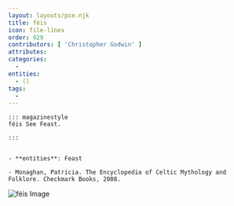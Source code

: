 ```yaml
---
layout: layouts/pce.njk
title: féis
icon: file-lines
order: 929
contributors: [ 'Christopher Godwin' ]
attributes:
categories:
  - 
entities:
  - ()
tags:
  - 
---
```

``` tab [group1:Info]
::: magazinestyle
féis See Feast.

:::
```
``` tab [group1:Attributes]
```
``` tab [group1:Entities]
- **entities**: Feast
```
``` tab [group1:Sources]
- Monaghan, Patricia. The Encyclopedia of Celtic Mythology and Folklore. Checkmark Books, 2008.
```
![féis Image](['https://upload.wikimedia.org/wikipedia/commons/thumb/7/7f/Feis_competition.jpg/1200px-Feis_competition.jpg'])
